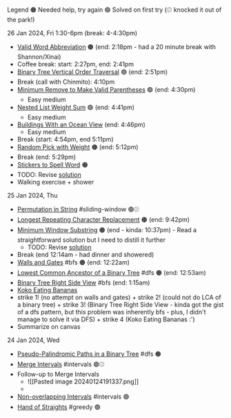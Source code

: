 Legend
🟠 Needed help, try again
🟢 Solved on first try (⚾️ knocked it out of the park!)

26 Jan 2024, Fri
1:30-6pm (break: 4-4:30pm)
- [Valid Word Abbreviation](https://leetcode.com/problems/valid-word-abbreviation/) 🟠 (end: 2:18pm - had a 20 minute break with Shannon/Xinai)
- Coffee break: start: 2:27pm, end: 2:41pm
- [Binary Tree Vertical Order Traversal](https://leetcode.com/problems/binary-tree-vertical-order-traversal/) 🟢 (end: 2:51pm)
- Break (call with Chinmito): 4:10pm
- [Minimum Remove to Make Valid Parentheses](https://leetcode.com/problems/minimum-remove-to-make-valid-parentheses/) 🟢 (end: 4:30pm)
	- Easy medium
- [Nested List Weight Sum](https://leetcode.com/problems/nested-list-weight-sum/) 🟢 (end: 4:41pm)
	- Easy medium
- [Buildings With an Ocean View](https://leetcode.com/problems/buildings-with-an-ocean-view/) (end: 4:46pm)
	- Easy medium
- Break (start: 4:54pm, end 5:11pm)
- [Random Pick with Weight](https://leetcode.com/problems/random-pick-with-weight/) 🟠 (end: 5:12pm)
- Break (end: 5:29pm)
- [Stickers to Spell Word](https://leetcode.com/problems/stickers-to-spell-word/) 🟠
- TODO: Revise [solution](https://leetcode.com/problems/minimum-window-substring/submissions/899091668/)
- Walking exercise + shower

25 Jan 2024, Thu
- [Permutation in String](https://leetcode.com/problems/permutation-in-string/) #sliding-window 🟢⚾️
- [Longest Repeating Character Replacement](https://leetcode.com/problems/longest-repeating-character-replacement/) 🟠 (end: 9:42pm)
- [Minimum Window Substring](https://leetcode.com/problems/minimum-window-substring/) 🟠 (end - kinda: 10:37pm) - Read a straightforward solution but I need to distill it further
	- TODO: Revise [solution](https://leetcode.com/problems/minimum-window-substring/submissions/899091668/)
- Break (end 12:14am - had dinner and showered)
- [Walls and Gates](https://leetcode.com/problems/walls-and-gates/) #bfs 🟠 (end: 12:22am)
- [Lowest Common Ancestor of a Binary Tree](https://leetcode.com/problems/lowest-common-ancestor-of-a-binary-tree/) #dfs 🟠 (end: 12:53am)
- [Binary Tree Right Side View](https://leetcode.com/problems/binary-tree-right-side-view/) #bfs (end: 1:15am)
- [Koko Eating Bananas](https://leetcode.com/problems/koko-eating-bananas/)
- strike 1! (no attempt on walls and gates) + strike 2! (could not do LCA of a binary tree) + strike 3! (Binary Tree Right Side View - kinda got the gist of a dfs pattern, but this problem was inherently bfs - plus, I didn't manage to solve it via DFS) + strike 4 (Koko Eating Bananas :')
- Summarize on canvas

24 Jan 2024, Wed
- [Pseudo-Palindromic Paths in a Binary Tree](https://leetcode.com/problems/pseudo-palindromic-paths-in-a-binary-tree/) #dfs 🟠
- [Merge Intervals](https://leetcode.com/problems/merge-intervals/) #intervals 🟢⚾️
- Follow-up to Merge Intervals
	- ![[Pasted image 20240124191337.png]]
	- 
- [Non-overlapping Intervals](https://leetcode.com/problems/non-overlapping-intervals/) #intervals 🟢
- [Hand of Straights](https://leetcode.com/problems/hand-of-straights/) #greedy 🟢